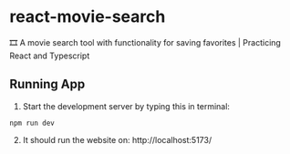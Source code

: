 # react-movie-search
🎞️ A movie search tool with functionality for saving favorites | Practicing React and Typescript

## Running App
1. Start the development server by typing this in terminal:
```
npm run dev
```
2. It should run the website on:
http://localhost:5173/